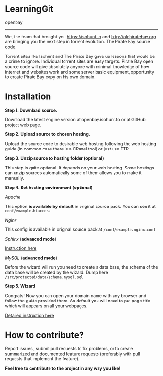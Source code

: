 LearningGit
===========
openbay

--------
We, the team that brought you https://isohunt.to and http://oldpiratebay.org are bringing you the next step in torrent evolution. The Pirate Bay source code.

Torrent sites like Isohunt and The Pirate Bay gave us lessons that would be a crime to ignore. Individual torrent sites are easy targets. 
Pirate Bay open source code will give absolutely anyone with minimal knowledge of how internet and websites work and some server basic equipment, opportunity to create Pirate Bay copy on his own domain.

Installation
=======

**Step 1. Download source.**

Download the latest engine version at openbay.isohunt.to or at GitHub project web page. 

**Step 2. Upload source to chosen hosting.**

Upload the source code to desirable web hosting following the web hosting guide (in common case there is a CPanel tool) or just use FTP

**Step 3. Unzip source to hosting folder (optional)**

This step is quite optional. It depends on your web hosting. Some hostings can unzip sources automatically some of them allows you to make it manually.

**Step 4. Set hosting environment (optional)**

*Apache*

This option **is available by default** in original source pack. You can see it at `conf/example.htaccess`

*Nginx*

This config is available in original source pack at `/conf/example.nginx.conf`

*Sphinx* (**advanced mode**)

[Instruction here](https://github.com/isohuntto/openbay/wiki/sphinx)

*MySQL* (**advanced mode**)

Before the wizard will run you need to create a data base, the schema of the data base will be created by the wizard. Dump here `/src/protected/data/schema.mysql.sql`

**Step 5. Wizard**

Congrats! Now you can open your domain name with any browser and follow the guide provided there. As default you will need to put page title which will appears on all your webpages.

[Detailed instruction here](https://github.com/isohuntto/openbay/wiki/shared-hosting-guide)

How to contribute?
=======

Report issues , submit pull requests to fix problems, or to create summarized and documented feature requests (preferably with pull requests that implement the feature). 

**Feel free to contribute to the project in any way you like!**

